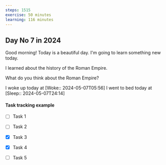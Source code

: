 ```yaml
---
steps: 1515
exercise: 50 minutes
learning: 116 minutes
---
```

## Day No 7 in 2024
Good morning! Today is a beautiful day.
I'm going to learn something new today.

I learned about the history of the Roman Empire.

What do you think about the Roman Empire?

I woke up today at [Woke:: 2024-05-07T05:56]
I went to bed today at [Sleep:: 2024-05-07T24:14]

#### Task tracking example
- [ ] Task 1
- [ ] Task 2
- [x] Task 3
- [x] Task 4
- [ ] Task 5

